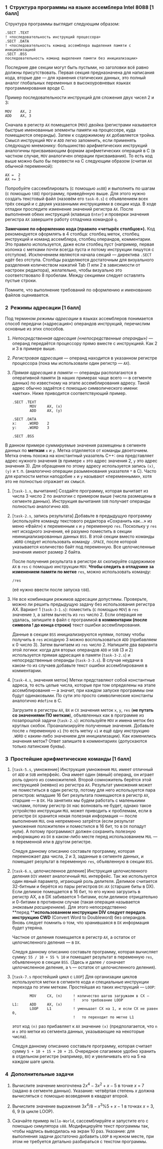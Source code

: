 [//]: <> ( assignment id: 6011 )

### 1  Структура программы на языке ассемблера Intel 8088 [1 балл]

Структура программы выглядит следующим образом:

    .SECT .TEXT
    ! <последовательность инструкций процессора>
    .SECT .DATA
    ! <последовательность команд ассемблера выделения памяти с инициализацией
    .SECT .BSS
    последовательность команд выделения памяти без инициализации>

Последние две секции могут быть пустыми, но заголовки всё равно должны присутствовать. Первая секция предназначена для написания кода, вторые две — для хранения статических данных, это полный аналог глобальных переменных в высокоуровневых языках программирования вроде C.

Пример последовательности инструкций для сложения двух чисел 2 и 3:

    MOV    AX, 2
    ADD    AX, 3

Сначала в регистр `AX` помещается (`MOV`) двойка (регистрами называется быстрые именованные элементы памяти на процессере, куда помещаются операнды). Затем к содержимому `AX` добавляется тройка. Смысл инструкций `MOV` и `ADD` легко запомнить, если применять следующую мнемонику: большинство арифметических инструкций аналогичны присваивающим формам арифметических операций в C (в частном случае, `MOV` аналогичен операции присваивания). То есть код выше можно было бы перевести на C следующим образом (считая `AX` обычной переменной):

    AX =  2
    AX += 3

Попробуйте сассемблировать (с помощью `as88`) и выполнить по шагам (с помощью `t88`) программу, приведённую выше. Для этого нужно создать текстовый файл (назовём его `task-0.s`) с объявлением всех трёх секций и с двумя указанными инструкциями в секции кода. В ходе отладки проследите изменение значений регистра `AX`. После выполнения обеих инструкций (клавиша `Enter`) и проверки значения регистра `AX` завершите работу отладчика командой `q`.

**Замечание по оформлению кода (правило «четырёх столбцов»).** Код
рекомендуется оформлять в 4 столбца: столбец меток, столбец инструкций
и команд ассемблера, столбец операндов, комментарии. Это правило используется,
даже если столбец пуст (например, первая колонка с метками
почти всегда пуста и потому инструкции пишутся с отступом). Исключением
являются начала секций — директива `.SECT` идёт без отступа. Столбцы
разделяются достаточным для визуального разделения количеством нажатий
Tab (1 или 2 в зависимости от настроек редактора), желательно, чтобы визуально 
это соответствовало 8 пробелам. Между секциями следует оставлять пустые строки.

Помните, что выполнение требований по оформлению и именованию файлов оценивается.

### 2  Режимы адресации [1 балл]

Под термином _режимы адресации_ в языках ассемблеров понимается способ передачи («адресация») операндов инструкций, перечислим основные из этих способов.

1.  _Непосредственная адресация («непосредственные операнды»)_ — операнд передаётся процессору прямо вместе с инструкцией. Как 2 и 3 в примере выше.

2.  _Регистровая адресация_ — операнд находится в указанном регистре процессора (пока мы использовали один регистр — `AX`).

3.  _Прямая адресация в памяти_ — операнды располагаются в оперативной памяти
(в наших примерах чаще всего — в сегменте данных) по
известному на этапе ассемблирования адресу. Такой адрес обычно задаётся с помощью символического имени: «метки». Ниже приводится соответствующий пример.

        .SECT .TEXT
                MOV     AX, (x)
                ADD     AX, (y)

        .SECT .DATA
        x:     .WORD    2
        y:     .WORD    3

        .SECT .BSS

В данном примере суммируемые значения размещены в сегменте данных по **меткам** `x` и `y`. Метка отделяется от команды двоеточием. Метка очень похожа на константный указатель C++: она представляет адрес нужного значения (в примере `x` это адрес значения 2, `y` это адрес значения 3). Для обращения по этому адресу используется запись `(x)`, `(y)` и т. п. (аналогично операции разыменования указателя `*` в C). Часто для краткости метки наподобие `x` и `y` называют «переменными», хотя это не полностью отражает их смысл.

1.  [`task-1.s`, вычитание] Создайте программу, которая вычитает из числа 3 число 2 по аналогии с примером выше (числа размещены в сегменте данных). Инструкция вычитания `SUB` получает операнды полностью аналогично `ADD`.

2.  [`task-2.s`, запись результата] Добавьте в предыдущую программу (используйте команду текстового редактора «Сохранить как…» из меню «Файл») к переменным `x` и `y` переменную `res`. Поскольку у `res` нет исходного значения, её разумно поместить в секции неинициализированных данных `BSS`. В этой секции вместо команды `.WORD` следует использовать команду `.SPACE`, после которой указывается количество байт под переменную. Все целочисленные значения имеют размер 2 байта.

    После получения результата в регистре `AX` скопируйте содержимое `AX` в `res` с помощью инструкции `MOV`. **Чтобы следить в отладчике за изменением памяти по метке** `res`, можно использовать команду:

        /res

    (её нужно ввести после запуска `t88`).

3. Не все комбинации режимов адресации допустимы. Проверьте, можно ли решить предыдущую задачу без использования регистра AX. Вариант 1 (`task-3-1.s`): поместить (с помощью `MOV`) в `res` значение `3`, а затем вычесть из `res` число 2. Если операция не удалась, запишите в файл с программой **в комментарии (после символа ! до конца строки)** текст ошибки ассемблирования.

    Данные в секции `BSS` инициализируются нулями, потому чтобы получить в `res` исходную 3 можно воспользоваться `ADD` (прибавляем к 0 число 3). Затем вычитаем из `res` число 2. Напишите два варианта этой логики: когда для вторых операндов `ADD` и `SUB` (3 и 2) используется прямая адресация в памяти (`task-3-2.s`) и непосредственные операнды (`task-3-3.s`). В случае неудачи в каком-то из случаев добавьте текст ошибки ассемблирования в комментарии.

4.  [`task-4.s`, значения меток] Метки представляют собой константные адреса, то есть целые числа, которые при том определены на этапе ассемблирования — а значит, при каждом запуске программы они будут одинаковыми. По сути это просто символические константы аналогично `#define` в C.

    Загрузите в регистры `AX`, `BX` и `CX` значения меток `x`, `y`, `res` (**не путать со значениями ПО меткам**), объявленных как в программе из позапрошлой задачи (`task-2.s`): используйте `MOV` и имена меток без круглых скобок. Проанализируйте полученные значения. Добавьте после `x` переменную `x1` (то есть метку `x1` и ещё одну инструкцию `.WORD` с каким-либо значением для инициализации). Как изменились значения меток? Ответ запишите в комментариях (допускаются только латинские буквы).

### 3  Простейшие арифметические команды [1 балл]

1.  [`task-5.s`, умножение] Инструкция умножения `MUL` имеет отличный от `ADD` и `SUB` интерфейс. Она имеет один (явный) операнд, он играет роль одного из сомножителей. Второй сомножитель берётся этой инструкцией (неявно) из регистра `AX`. Результат умножения может не поместиться в один регистр, потому для него используется пара регистров: младшие 16 бит результата помещаются в регистр `AX`, старшие — в `DX`. На занятиях мы будем работать с маленькими числами, потому регистр `DX` нас волновать не будет, однако такое устройство инструкции `MUL` может приводить к проблемам, если в регистре `DX` хранится некая полезная информация — после выполнения `MUL` она непременно затрётся (если результат умножения положителен и поместился в 16 бит, то в `DX` попадут нули). А потому программист должен сохранить полезную информацию из `DX` в каком-либо месте перед использованием `MUL` — в переменной или в другом регистре.

    Следуя данному описанию составьте программу, которая перемножает два числа, 2 и 3, заданные в сегменте данных, и помещает результат в переменную `res`, объявленную в секции `BSS`.

2.  [`task-6.s`, целочисленное деление] Инструкция целочисленного деления `DIV` имеет аналогичный `MUL` интерфейс. Так же используется один явный параметр, играющий роль делителя. Делимое считается 32-битным и берётся из пары регистров `DX:AX` (старшие биты в DX). Если делимое помещается в 16 бит, то его нужно загрузить в регистр AX, а в DX забивается 1-битами, если делимое отрицательно и 0-битами в противном случае (такая операция называется _знаковым расширением_). Для этого непосредственно **перед ****использованием инструкции DIV следует передать инструкцию CWD** (Convert Word to Doubleword) без операндов. Вновь следует помнить о том, что хранившаяся в `DX` информация будет утеряна.

    Частное от деления помещается в регистр `AX`, а остаток от целочисленного деления — в `DX`.

    Следуя данному описанию составьте программу, которая вычисляет сумму: `55 / 10 + 55 % 10` и помещает результат в переменную `res`, объявленную в секции `BSS`. (Здесь и далее `/` означает целочисленное деление, а `%` — остаток от целочисленного деления).

3.  [`task-7.s` простейший цикл с `LOOP`] Для организации циклов используются метки в сегменте кода и специальные инструкции перехода по этим меткам. Простейшая из таких инструкций — `LOOP`:

                MOV     CX, (n)     ! количество шагов загружаем в CX —
                                    !   это требование LOOP
        L1:     ADD     AX, (x)
                LOOP    L1          ! уменьшает CX на 1, и если CX не равен 0,
                                    !   то переходит по метке L1

    этот код `(n)` раз прибавляет к `AX` значение `(x)` (предполагается, что `n` и `x` это метки из сегмента данных, указывающие на некоторые числа).

    Следуя данному описанию составьте программу, которая считает сумму `5 + 10 + 15 + 20 + 25`. Очередное слагаемое удобно хранить в отдельном регистре (например, `BX`) и увеличивать его на 5 на каждом шаге цикла.

### 4  Дополнительные задачи

1.  Вычислите значение многочлена $2x^4 - 3x^2 + x - 5$ в точке _x_ = 7 (задано в сегменте данных). Указание: четвёртая степень _x_ должна вычисляться с помощью возведения в квадрат второй.

2.  Вычислите значение выражения $3x^4 / 8 - x^3 \% 5 + x - 1$ в точках _x_ = 3, 6, 9 (в цикле LOOP).

3.  Скачайте пример `Hello-World`, сассемблируйте и запустите его с помощью симулятора `s88`. Модифицируйте текст программы так, чтобы надпись выводилась на экран 10 раз. Указание: для выполнения задачи достаточно добавить `LOOP` в нужном месте, при этом не требуется детально разбираться с текстом программы.

